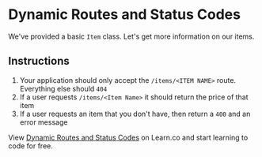 # Dynamic Routes and Status Codes

We've provided a basic `Item` class. Let's get more information on our items.

## Instructions

  1. Your application should only accept the `/items/<ITEM NAME>` route. Everything else should `404`
  2. If a user requests `/items/<Item Name>` it should return the price of that item
  3. If a user requests an item that you don't have, then return a `400` and an error message


<p data-visibility='hidden'>View <a href='https://learn.co/lessons/rack-dynamic-routes-lab' title='Dynamic Routes and Status Codes'>Dynamic Routes and Status Codes</a> on Learn.co and start learning to code for free.</p>
